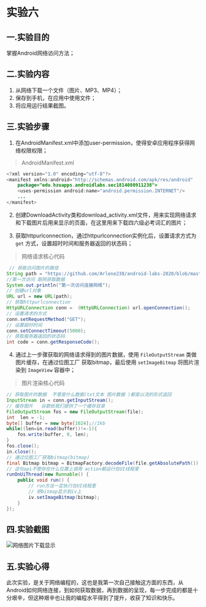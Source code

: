 # 实验六

## 一.实验目的

掌握Android网络访问方法；

## 二.实验内容

1. 从网络下载一个文件（图片、MP3、MP4）；
2. 保存到手机，在应用中使用文件；
3. 将应用运行结果截图。

## 三.实验步骤

1. 在AndroidManifest.xml中添加user-permission，使得安卓应用程序获得网络权限权限；

> AndroidManifest.xml

```java
<?xml version="1.0" encoding="utf-8"?>
<manifest xmlns:android="http://schemas.android.com/apk/res/android"
    package="edu.hzuapps.androidlabs.sec1814080911238">
    <uses-permission android:name="android.permission.INTERNET"/>
    ...
</manifest>
```

2. 创建DownloadActivity类和download_activity.xml文件，用来实现网络请求和下载图片后用来显示的页面，在这里用来下载四六级必考词汇的图片；



3. 获取httpurlconnection，通过httpurlconnection实例化后，设置请求方式为 `get` 方式，设置超时时间和服务器返回的状态码；

> 网络请求核心代码

```java
 // 获取访问图片的路径
String path = "https://github.com/Arlene238/android-labs-2020/blob/master/students/sec1814080911238/lab6.jpg?raw=true";
//第一次访问 联网获取数据
System.out.println("第一次访问连接网络");
// 创建url对象
URL url = new URL(path);
// 获取httpurlconnection
HttpURLConnection conn =  (HttpURLConnection) url.openConnection();
// 设置请求的方式
conn.setRequestMethod("GET");
// 设置超时时间
conn.setConnectTimeout(5000);
// 获取服务器返回的状态码
int code = conn.getResponseCode();
```



4. 通过上一步骤获取的网络请求得到的图片数据，使用 `FileOutputStream` 类做图片缓存，在通过位图工厂 获取bitmap，最后使用  `setImageBitmap` 将图片渲染到 `ImageView` 容器中；

> 图片渲染核心代码

```java
// 获取图片的数据  不管是什么数据(txt文本 图片数据 )都是以流的形式返回
InputStream in = conn.getInputStream();
// 缓存图片   谷歌给我们提供了一个缓存目录
FileOutputStream fos = new FileOutputStream(file);
int  len = -1;
byte[] buffer = new byte[1024];//1kb
while((len=in.read(buffer))!=-1){
    fos.write(buffer, 0, len);
}
fos.close();
in.close();
// 通过位图工厂获取bitmap(bitmap)
final Bitmap bitmap = BitmapFactory.decodeFile(file.getAbsolutePath());
// 这句api不管你在什么位置上调用 action都运行在UI线程里
runOnUiThread(new Runnable() {
    public void run() {
        // run方法一定执行在UI线程里
        // 把bitmap显示到iv上
        iv.setImageBitmap(bitmap);
    }
});
```



## 四.实验截图

![网络图片下载显示](https://github.com/Arlene238/android-labs-2020/blob/master/students/sec1814080911238/lab6-1.png?raw=true)

## 五.实验心得

  此次实验，是关于网络编程的，这也是我第一次自己接触这方面的东西，从Android如何网络连接，到如何获取数据，再到数据的呈现，每一步完成的都是十分艰辛，但这种艰辛也让我的编程水平得到了提升，收获了知识和快乐。
